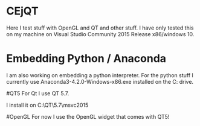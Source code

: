 # CEjQT
Here I test stuff with OpenGL and QT and other stuff. I have only tested this on my machine on Visual Studio Community 2015 Release x86/windows 10.

# Embedding Python / Anaconda
I am also working on embedding a python interpreter.
For the python stuff I currently use Anaconda3-4.2.0-Windows-x86.exe installed on the C: drive.

#QT5
For Qt I use QT 5.7.

I install it on C:\QT\5.7\msvc2015

#OpenGL
For now I use the OpenGL widget that comes with QT5!
